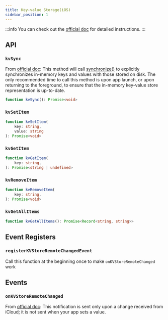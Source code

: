 ```yaml
---
title: Key-value Storage(iOS)
sidebar_position: 1
---
```


:::info
You can check out the [official doc](https://developer.apple.com/documentation/foundation/nsubiquitouskeyvaluestore) for detailed instructions.
:::

## API

### `kvSync`

From [official doc](https://developer.apple.com/documentation/foundation/nsubiquitouskeyvaluestore/1415989-synchronize): This method will call [synchronize()](https://developer.apple.com/documentation/foundation/nsubiquitouskeyvaluestore/1415989-synchronize) to explicitly synchronizes in-memory keys and values with those stored on disk.  The only recommended time to call this method is upon app launch, or upon returning to the foreground, to ensure that the in-memory key-value store representation is up-to-date.

```ts
function kvSync(): Promise<void>
```

### `kvSetItem`
```ts
function kvSetItem(
    key: string,
    value: string
): Promise<void>
```

### `kvGetItem`
```ts
function kvGetItem(
    key: string,
): Promise<string | undefined>
```

### `kvRemoveItem`
```ts
function kvRemoveItem(
    key: string,
): Promise<void>
```

### `kvGetAllItems`
```ts
function kvGetAllItems(): Promise<Record<string, string>>
```

## Event Registers

### `registerKVStoreRemoteChangedEvent`
Call this function at the beginning once to make `onKVStoreRemoteChanged` work

## Events

### `onKVStoreRemoteChanged`
From [official doc](https://developer.apple.com/documentation/foundation/nsubiquitouskeyvaluestore/1412267-didchangeexternallynotification): This notification is sent only upon a change received from iCloud; it is not sent when your app sets a value.
